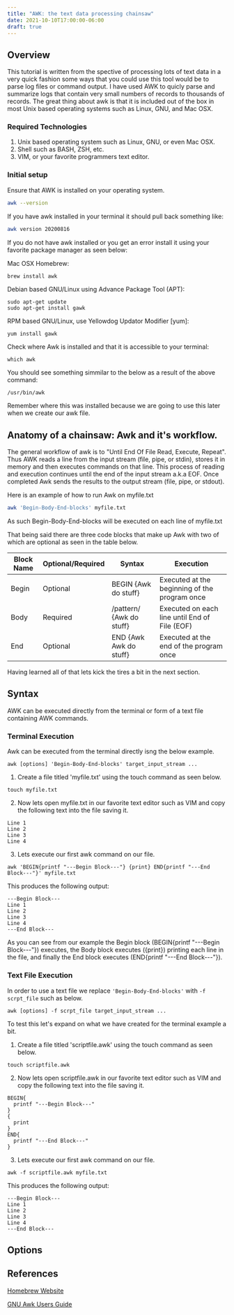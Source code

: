 ```yaml
---
title: "AWK: the text data processing chainsaw"
date: 2021-10-10T17:00:00-06:00
draft: true
---
```


## Overview
This tutorial is written from the spective of processing lots of text data in a very quick fashion some ways that you could use this tool would be to parse log files or command output. I have used AWK to quicly parse and summarize logs that contain very small numbers of records to thousands of records. The great thing about awk is that it is included out of the box in most Unix based operating systems such as Linux, GNU, and Mac OSX.

### Required Technologies

1. Unix based operating system such as Linux, GNU, or even Mac OSX.
2. Shell such as BASH, ZSH, etc.
3. VIM, or your favorite programmers text editor.

### Initial setup

Ensure that AWK is installed on your operating system.
```zsh
awk --version
```
If you have awk installed in your terminal it should pull back something like:
```zsh
awk version 20200816
```
If you do not have awk installed or you get an error install it using your favorite package manager as seen below:

Mac OSX Homebrew:
```bash
brew install awk
```
Debian based GNU/Linux using Advance Package Tool (APT):
```
sudo apt-get update
sudo apt-get install gawk
```

RPM based GNU/Linux, use Yellowdog Updator Modifier [yum]:
```
yum install gawk
```
Check where Awk is installed and that it is accessible to your terminal:
```
which awk
```
You should see something simmilar to the below as a result of the above command:
```
/usr/bin/awk
```
Remember where this was installed because we are going to use this later when we create our awk file.

## Anatomy of a chainsaw: Awk and it's workflow.

The general workflow of awk is to "Until End Of File Read, Execute, Repeat".
Thus AWK reads a line from the input stream (file, pipe, or stdin), stores it in memory and then executes commands on that line. 
This process of reading and execution continues until the end of the input stream a.k.a EOF. Once completed Awk sends the results to the output stream (file, pipe, or stdout). 

Here is an example of how to run Awk on myfile.txt
```zsh
awk 'Begin-Body-End-blocks' myfile.txt
```
As such Begin-Body-End-blocks will be executed on each line of myfile.txt

That being said there are three code blocks that make up Awk with two of which are optional as seen in the table below.

|Block Name|Optional/Required|Syntax|Execution|
|---------|--------|-----------|---------|
|Begin|Optional|BEGIN {Awk do stuff}|Executed at the beginning of the program once|
|Body|Required|/pattern/ {Awk do stuff}|Executed on each line until End of File (EOF)|
|End|Optional|END {Awk Awk do stuff}|Executed at the end of the program once|

Having learned all of that lets kick the tires a bit in the next section.

## Syntax
AWK can be executed directly from the terminal or form of a text file containing AWK commands.

### Terminal Execution
Awk can be executed from the terminal directly isng the below example.
```
awk [options] 'Begin-Body-End-blocks' target_input_stream ...
```
1. Create a file titled 'myfile.txt' using the touch command as seen below.
```shell
touch myfile.txt
```
2. Now lets open myfile.txt in our favorite text editor such as VIM and copy the following text into the file saving it.
```shell
Line 1
Line 2
Line 3
Line 4
```
3. Lets execute our first awk command on our file.
```shell
awk 'BEGIN{printf "---Begin Block---"} {print} END{printf "---End Block---"}' myfile.txt
```
This produces the following output:
```shell
---Begin Block---
Line 1
Line 2
Line 3
Line 4
---End Block---
```
As you can see from our example the Begin block (BEGIN{printf "---Begin Block---"}) executes, the Body block executes ({print}) printing each line in the file, and finally the End block executes (END{printf "---End Block---"}).

### Text File Execution
In order to use a text file we replace ```'Begin-Body-End-blocks'``` with ```-f scrpt_file``` such as below.
```
awk [options] -f scrpt_file target_input_stream ...
```
To test this let's expand on what we have created for the terminal example a bit. 

1. Create a file titled 'scriptfile.awk' using the touch command as seen below.
```shell
touch scriptfile.awk
```
2. Now lets open scriptfile.awk in our favorite text editor such as VIM and copy the following text into the file saving it.
```shell
BEGIN{
  printf "---Begin Block---"
}
{
  print
}
END{
  printf "---End Block---"
}
```
3. Lets execute our first awk command on our file.
```shell
awk -f scriptfile.awk myfile.txt
```
This produces the following output:
```shell
---Begin Block---
Line 1
Line 2
Line 3
Line 4
---End Block---
```

## Options



## References

[Homebrew Website](https://brew.sh/ "Homebrew Website")

[GNU Awk Users Guide](https://www.gnu.org/software/gawk/manual/gawk.html#Regexp "GNU Awk Users Guide")
